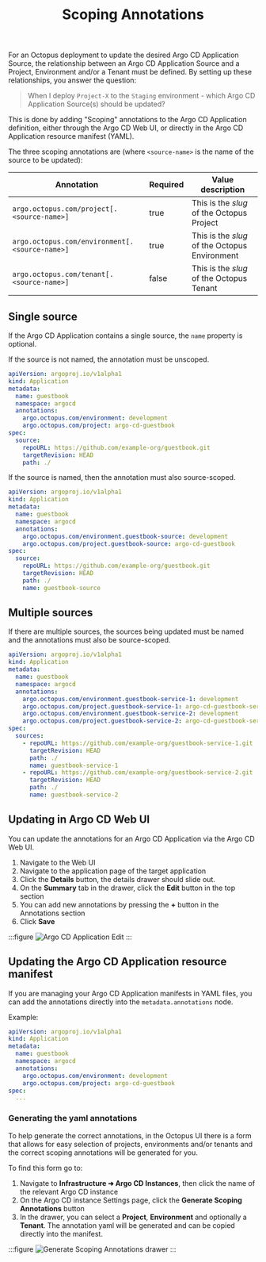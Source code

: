 ﻿---
layout: src/layouts/Default.astro
pubDate: 2025-09-15
modDate: 2025-09-15
title: Scoping Annotations
description: What annotations are required to link Argo CD applications to Octopus Projects/Environments/Tenants
navTitle: Scoping Annotations
navSection: Annotations
navOrder: 20
hideInThisSectionHeader: true
---

For an Octopus deployment to update the desired Argo CD Application Source, the relationship between an Argo CD Application Source and a Project, Environment and/or a Tenant must be defined.
By setting up these relationships, you answer the question:

> When I deploy `Project-X` to the `Staging` environment - which Argo CD Application Source(s) should be updated?

This is done by adding "Scoping" annotations to the Argo CD Application definition, either through the Argo CD Web UI, or directly in the Argo CD Application resource manifest (YAML).

The three scoping annotations are (where `<source-name>` is the name of the source to be updated):

| Annotation                     | Required | Value description                             |
|--------------------------------|----------|-----------------------------------------------|
| `argo.octopus.com/project[.<source-name>]`     | true     | This is the _slug_ of the Octopus Project     |
| `argo.octopus.com/environment[.<source-name>]` | true     | This is the _slug_ of the Octopus Environment |
| `argo.octopus.com/tenant[.<source-name>]`      | false    | This is the _slug_ of the Octopus Tenant      |


## Single source
If the Argo CD Application contains a single source, the `name` property is optional. 

If the source is not named, the annotation must be unscoped.

```yaml
apiVersion: argoproj.io/v1alpha1
kind: Application
metadata:
  name: guestbook
  namespace: argocd
  annotations:
    argo.octopus.com/environment: development
    argo.octopus.com/project: argo-cd-guestbook
spec:
  source:
    repoURL: https://github.com/example-org/guestbook.git
    targetRevision: HEAD
    path: ./    
```

If the source is named, then the annotation must also source-scoped.

```yaml
apiVersion: argoproj.io/v1alpha1
kind: Application
metadata:
  name: guestbook
  namespace: argocd
  annotations:
    argo.octopus.com/environment.guestbook-source: development
    argo.octopus.com/project.guestbook-source: argo-cd-guestbook
spec:
  source:
    repoURL: https://github.com/example-org/guestbook.git
    targetRevision: HEAD
    path: ./
    name: guestbook-source
```


## Multiple sources
If there are multiple sources, the sources being updated must be named and the annotations must also be source-scoped.

```yaml
apiVersion: argoproj.io/v1alpha1
kind: Application
metadata:
  name: guestbook
  namespace: argocd
  annotations:
    argo.octopus.com/environment.guestbook-service-1: development
    argo.octopus.com/project.guestbook-service-1: argo-cd-guestbook-service-1
    argo.octopus.com/environment.guestbook-service-2: development
    argo.octopus.com/project.guestbook-service-2: argo-cd-guestbook-service-2
spec:
  sources:
    - repoURL: https://github.com/example-org/guestbook-service-1.git
      targetRevision: HEAD
      path: ./
      name: guestbook-service-1
    - repoURL: https://github.com/example-org/guestbook-service-2.git
      targetRevision: HEAD
      path: ./
      name: guestbook-service-2
```

## Updating in Argo CD Web UI

You can update the annotations for an Argo CD Application via the Argo CD Web UI.

1. Navigate to the Web UI
2. Navigate to the application page of the target application
3. Click the **Details** button, the details drawer should slide out.
4. On the **Summary** tab in the drawer, click the **Edit** button in the top section
5. You can add new annotations by pressing the **+** button in the Annotations section
6. Click **Save**

:::figure
![Argo CD Application Edit](/docs/img/argo-cd/argo-cd-app-annotation-edit.png)
:::

## Updating the Argo CD Application resource manifest

If you are managing your Argo CD Application manifests in YAML files, you can add the annotations directly into the `metadata.annotations` node.

Example:

```yaml
apiVersion: argoproj.io/v1alpha1
kind: Application
metadata:
  name: guestbook
  namespace: argocd
  annotations:
    argo.octopus.com/environment: development
    argo.octopus.com/project: argo-cd-guestbook
spec:
  ...
```

### Generating the yaml annotations

To help generate the correct annotations, in the Octopus UI there is a form that allows for easy selection of projects, environments and/or tenants and the correct scoping annotations will be generated for you.

To find this form go to:

1. Navigate to **Infrastructure ➜ Argo CD Instances**, then click the name of the relevant Argo CD instance
2. On the Argo CD instance Settings page, click the **Generate Scoping Annotations** button
3. In the drawer, you can select a **Project**, **Environment** and optionally a **Tenant**. The annotation yaml will be generated and can be copied directly into the manifest.

:::figure
![Generate Scoping Annotations drawer](/docs/img/argo-cd/generate-scoping-annotations-drawer.png)
:::